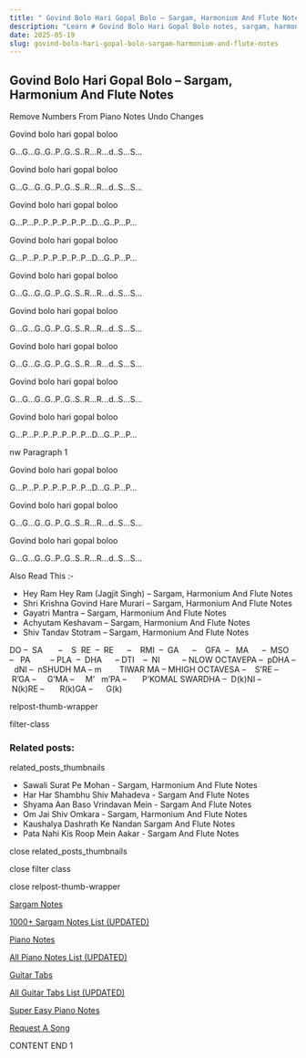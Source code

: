 ```yaml
---
title: " Govind Bolo Hari Gopal Bolo – Sargam, Harmonium And Flute Notes"
description: "Learn # Govind Bolo Hari Gopal Bolo notes, sargam, harmonium notations and flute notes. Easy step-by-step tutorial for beginners."
date: 2025-05-19
slug: govind-bolo-hari-gopal-bolo-sargam-harmonium-and-flute-notes
---
```


## Govind Bolo Hari Gopal Bolo – Sargam, Harmonium And Flute Notes

Remove Numbers From Piano Notes
Undo Changes

Govind bolo hari gopal boloo

G…G…G..G..P..G..S..R…R…d..S…S…

Govind bolo hari gopal boloo

G…G…G..G..P..G..S..R…R…d..S…S…

Govind bolo hari gopal boloo

G…P…P..P..P..P..P..P…D…G..P…P…

Govind bolo hari gopal boloo

G…P…P..P..P..P..P..P…D…G..P…P…

Govind bolo hari gopal boloo

G…G…G..G..P..G..S..R…R…d..S…S…

Govind bolo hari gopal boloo

G…G…G..G..P..G..S..R…R…d..S…S…

Govind bolo hari gopal boloo

G…G…G..G..P..G..S..R…R…d..S…S…

Govind bolo hari gopal boloo

G…G…G..G..P..G..S..R…R…d..S…S…

Govind bolo hari gopal boloo

G…P…P..P..P..P..P..P…D…G..P…P…

nw Paragraph 1

Govind bolo hari gopal boloo

G…P…P..P..P..P..P..P…D…G..P…P…

Govind bolo hari gopal boloo

G…G…G..G..P..G..S..R…R…d..S…S…

Govind bolo hari gopal boloo

G…G…G..G..P..G..S..R…R…d..S…S…

Also Read This :-

- Hey Ram Hey Ram (Jagjit Singh) – Sargam, Harmonium And Flute Notes
- Shri Krishna Govind Hare Murari – Sargam, Harmonium And Flute Notes
- Gayatri Mantra – Sargam, Harmonium And Flute Notes
- Achyutam Keshavam – Sargam, Harmonium And Flute Notes
- Shiv Tandav Stotram – Sargam, Harmonium And Flute Notes

DO –  SA       –    S  RE  –  RE      –    RMI  –  GA      –    GFA  –   MA      –  MSO  –   PA         – PLA  –  DHA      – DTI    –  NI          – NLOW OCTAVEPA –  pDHA –  dNI –  nSHUDH MA – m        TIWAR MA – MHIGH OCTAVESA –    S’RE –     R’GA –     G’MA –     M’   m’PA –       P’KOMAL SWARDHA –  D(k)NI –       N(k)RE –       R(k)GA –      G(k)

relpost-thumb-wrapper

filter-class

### Related posts:

related_posts_thumbnails

- Sawali Surat Pe Mohan - Sargam, Harmonium And Flute Notes
- Har Har Shambhu Shiv Mahadeva - Sargam And Flute Notes
- Shyama Aan Baso Vrindavan Mein - Sargam And Flute Notes
- Om Jai Shiv Omkara - Sargam, Harmonium And Flute Notes
- Kaushalya Dashrath Ke Nandan Sargam And Flute Notes
- Pata Nahi Kis Roop Mein Aakar - Sargam And Flute Notes

close related_posts_thumbnails

close filter class

close relpost-thumb-wrapper

[Sargam Notes](/sargam-notes.html)

[1000+ Sargam Notes List (UPDATED)](/all-songs-list-sargam-notes.html)

[Piano Notes](/piano-notes.html)

[All Piano Notes List (UPDATED)](/all-songs-list-piano-notes.html)

[Guitar Tabs](/guitar-tabs.html)

[All Guitar Tabs List (UPDATED)](/all-songs-list-guitar-tabs.html)

[Super Easy Piano Notes](https://studywall.in/)

[Request A Song](/request-a-song.html)

CONTENT END 1
